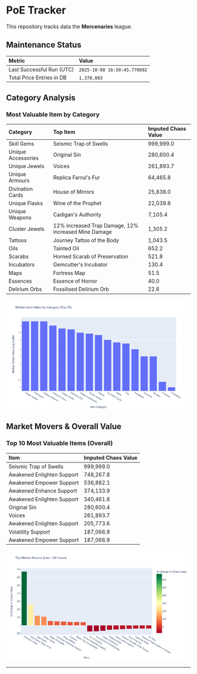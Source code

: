 # PoE Tracker

This repository tracks data the **Mercenaries** league.

## Maintenance Status

<!-- START_MAINTENANCE -->
| Metric | Value |
|:---|:---|
| Last Successful Run (UTC) | `2025-10-08 16:50:45.770602` |
| Total Price Entries in DB | `1,378,083` |

<!-- END_MAINTENANCE -->

## Category Analysis

<!-- START_CATEGORY_ANALYSIS -->
### Most Valuable Item by Category
| Category | Top Item | Imputed Chaos Value |
| :--- | :--- | :--- |
| Skill Gems | Seismic Trap of Swells | 999,999.0 |
| Unique Accessories | Original Sin | 280,600.4 |
| Unique Jewels | Voices | 261,893.7 |
| Unique Armours | Replica Farrul's Fur | 64,465.8 |
| Divination Cards | House of Mirrors | 25,838.0 |
| Unique Flasks | Wine of the Prophet | 22,039.8 |
| Unique Weapons | Cadigan's Authority | 7,105.4 |
| Cluster Jewels | 12% increased Trap Damage, 12% increased Mine Damage | 1,305.2 |
| Tattoos | Journey Tattoo of the Body | 1,043.5 |
| Oils | Tainted Oil | 652.2 |
| Scarabs | Horned Scarab of Preservation | 521.8 |
| Incubators | Gemcutter's Incubator | 130.4 |
| Maps | Fortress Map | 51.5 |
| Essences | Essence of Horror | 40.0 |
| Delirium Orbs | Fossilised Delirium Orb | 22.6 |


![Category Analysis Chart](charts/category_analysis.png)
<!-- END_CATEGORY_ANALYSIS -->

## Market Movers & Overall Value

<!-- START_ANALYSIS -->
### Top 10 Most Valuable Items (Overall)
| Item | Imputed Chaos Value |
| :--- | :--- |
| Seismic Trap of Swells | 999,999.0 |
| Awakened Enlighten Support | 748,267.8 |
| Awakened Empower Support | 536,882.1 |
| Awakened Enhance Support | 374,133.9 |
| Awakened Enlighten Support | 340,461.8 |
| Original Sin | 280,600.4 |
| Voices | 261,893.7 |
| Awakened Enlighten Support | 205,773.6 |
| Volatility Support | 187,066.9 |
| Awakened Empower Support | 187,066.9 |


![Market Movers Chart](charts/market_movers.png)
<!-- END_ANALYSIS -->

---
